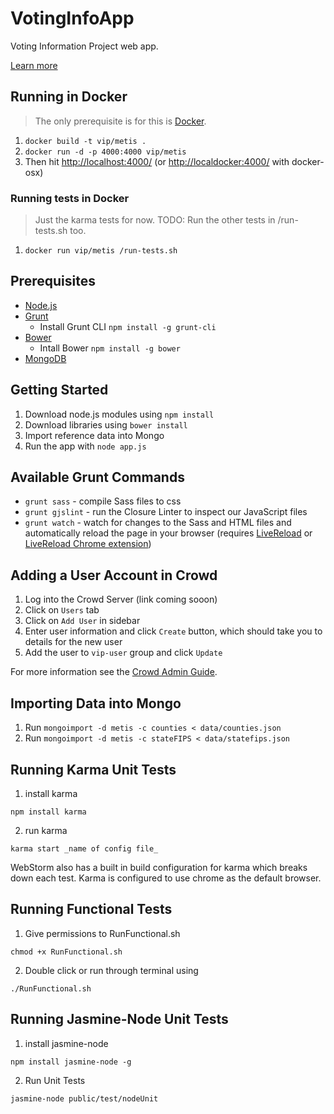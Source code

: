 VotingInfoApp
=============

Voting Information Project web app.  

[Learn more](https://votinginfoproject.org/)

## Running in Docker

> The only prerequisite is for this is [Docker](http://docker.io/).

1. `docker build -t vip/metis .`
1. `docker run -d -p 4000:4000 vip/metis`
1. Then hit [http://localhost:4000/](http://localhost:4000/) (or [http://localdocker:4000/](http://localdocker:4000/) with docker-osx)

### Running tests in Docker

> Just the karma tests for now. TODO: Run the other tests in /run-tests.sh too.

1. `docker run vip/metis /run-tests.sh`

## Prerequisites

* [Node.js](http://nodejs.org)
* [Grunt](http://gruntjs.com)
    * Install Grunt CLI `npm install -g grunt-cli`
* [Bower](http://bower.io)
    * Intall Bower `npm install -g bower`
* [MongoDB](http://http://www.mongodb.org/)

## Getting Started

1. Download node.js modules using `npm install`
2. Download libraries using `bower install`
3. Import reference data into Mongo
4. Run the app with `node app.js`

## Available Grunt Commands

* `grunt sass` - compile Sass files to css
* `grunt gjslint` - run the Closure Linter to inspect our JavaScript files
* `grunt watch` - watch for changes to the Sass and HTML files and automatically reload the page in your browser (requires [LiveReload](http://livereload.com/) or [LiveReload Chrome extension](https://chrome.google.com/webstore/detail/livereload/jnihajbhpnppcggbcgedagnkighmdlei?hl=en))

## Adding a User Account in Crowd

1. Log into the Crowd Server (link coming sooon)
2. Click on `Users` tab
3. Click on `Add User` in sidebar
4. Enter user information and click `Create` button, which should take you to details for the new user
5. Add the user to `vip-user` group and click `Update`

For more information see the [Crowd Admin Guide](https://confluence.atlassian.com/display/CROWD/Crowd+Administration+Guide).

## Importing Data into Mongo

1. Run `mongoimport -d metis -c counties < data/counties.json`
2. Run `mongoimport -d metis -c stateFIPS < data/statefips.json`

## Running Karma Unit Tests

1. install karma
```
npm install karma
```
2. run karma
```
karma start _name of config file_
```

WebStorm also has a built in build configuration for karma which breaks down each test.
Karma is configured to use chrome as the default browser.

## Running Functional Tests

1. Give permissions to RunFunctional.sh
```
chmod +x RunFunctional.sh
```
2. Double click or run through terminal using
```
./RunFunctional.sh
```

## Running Jasmine-Node Unit Tests

1. install jasmine-node
```
npm install jasmine-node -g
```
2. Run Unit Tests
```
jasmine-node public/test/nodeUnit
```
